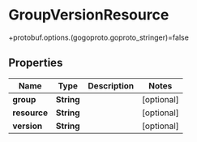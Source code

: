 

# GroupVersionResource

+protobuf.options.(gogoproto.goproto_stringer)=false
## Properties

Name | Type | Description | Notes
------------ | ------------- | ------------- | -------------
**group** | **String** |  |  [optional]
**resource** | **String** |  |  [optional]
**version** | **String** |  |  [optional]




